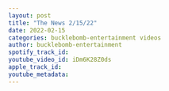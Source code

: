 ```yaml
---
layout: post
title: "The News 2/15/22"
date: 2022-02-15
categories: bucklebomb-entertainment videos
author: bucklebomb-entertainment
spotify_track_id: 
youtube_video_id: iDm6K28Z0ds
apple_track_id: 
youtube_metadata: 
---
```

